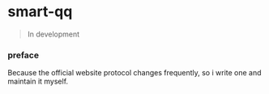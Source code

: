 # smart-qq

> In development

### preface

Because the official website protocol changes frequently, so i write one and maintain it myself.




